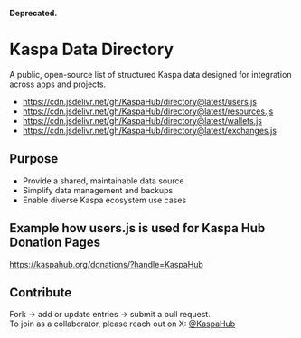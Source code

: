 **Deprecated.**

# Kaspa Data Directory
A public, open-source list of structured Kaspa data designed for integration across apps and projects.

- https://cdn.jsdelivr.net/gh/KaspaHub/directory@latest/users.js
- https://cdn.jsdelivr.net/gh/KaspaHub/directory@latest/resources.js
- https://cdn.jsdelivr.net/gh/KaspaHub/directory@latest/wallets.js
- https://cdn.jsdelivr.net/gh/KaspaHub/directory@latest/exchanges.js

## Purpose
- Provide a shared, maintainable data source  
- Simplify data management and backups  
- Enable diverse Kaspa ecosystem use cases

## Example how users.js is used for Kaspa Hub Donation Pages
https://kaspahub.org/donations/?handle=KaspaHub

## Contribute
Fork → add or update entries → submit a pull request.  
To join as a collaborator, please reach out on X: [@KaspaHub](https://x.com/KaspaHub)
